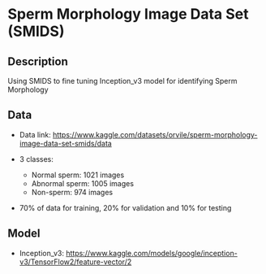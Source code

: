 # Sperm Morphology Image Data Set (SMIDS)

## Description 
  Using SMIDS to fine tuning Inception_v3 model for identifying Sperm Morphology

## Data
* Data link: https://www.kaggle.com/datasets/orvile/sperm-morphology-image-data-set-smids/data

* 3 classes:
    - Normal sperm: 1021 images
    - Abnormal sperm: 1005 images
    - Non-sperm: 974 images

* 70% of data for training, 20% for validation and 10% for testing

## Model
* Inception_v3: https://www.kaggle.com/models/google/inception-v3/TensorFlow2/feature-vector/2
